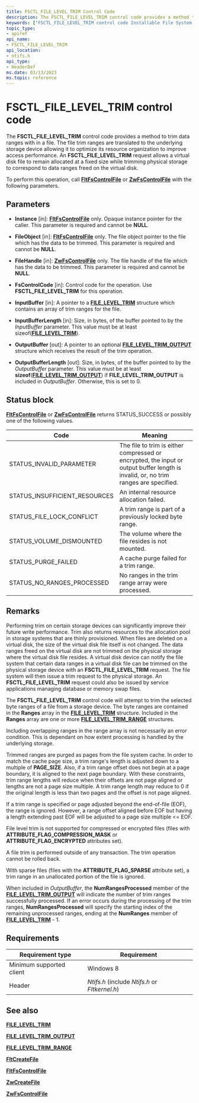 ```yaml
---
title: FSCTL_FILE_LEVEL_TRIM Control Code
description: The FSCTL_FILE_LEVEL_TRIM control code provides a method to trim data ranges with in a file.
keywords: ["FSCTL_FILE_LEVEL_TRIM control code Installable File System Drivers"]
topic_type:
- apiref
api_name:
- FSCTL_FILE_LEVEL_TRIM
api_location:
- ntifs.h
api_type:
- HeaderDef
ms.date: 03/13/2023
ms.topic: reference
---
```


# FSCTL_FILE_LEVEL_TRIM control code

The **FSCTL_FILE_LEVEL_TRIM** control code provides a method to trim data ranges with in a file. The file trim ranges are translated to the underlying storage device allowing it to optimize its resource organization to improve access performance. An **FSCTL_FILE_LEVEL_TRIM** request allows a virtual disk file to remain allocated at a fixed size while trimming physical storage to correspond to data ranges freed on the virtual disk.

To perform this operation, call [**FltFsControlFile**](/windows-hardware/drivers/ddi/fltkernel/nf-fltkernel-fltfscontrolfile) or [**ZwFsControlFile**](/previous-versions/ff566462(v=vs.85)) with the following parameters.

## Parameters

- **Instance** [in]: [**FltFsControlFile**](/windows-hardware/drivers/ddi/fltkernel/nf-fltkernel-fltfscontrolfile) only. Opaque instance pointer for the caller. This parameter is required and cannot be **NULL**.

- **FileObject** [in]: [**FltFsControlFile**](/windows-hardware/drivers/ddi/fltkernel/nf-fltkernel-fltfscontrolfile) only. The file object pointer to the file which has the data to be trimmed. This parameter is required and cannot be **NULL**.

- **FileHandle** [in]: [**ZwFsControlFile**](/previous-versions/ff566462(v=vs.85)) only. The file handle of the file which has the data to be trimmed. This parameter is required and cannot be **NULL**.

- **FsControlCode** [in]: Control code for the operation. Use **FSCTL_FILE_LEVEL_TRIM** for this operation.

- **InputBuffer** [in]: A pointer to a [**FILE_LEVEL_TRIM**](/windows-hardware/drivers/ddi/ntifs/ns-ntifs-_file_level_trim) structure which contains an array of trim ranges for the file.

- **InputBufferLength** [in]: Size, in bytes, of the buffer pointed to by the *InputBuffer* parameter. This value must be at least sizeof([**FILE_LEVEL_TRIM**](/windows-hardware/drivers/ddi/ntifs/ns-ntifs-_file_level_trim)).

- **OutputBuffer** [out]: A pointer to an optional [**FILE_LEVEL_TRIM_OUTPUT**](/windows-hardware/drivers/ddi/ntifs/ns-ntifs-_file_level_trim) structure which receives the result of the trim operation.

- **OutputBufferLength** [out]: Size, in bytes, of the buffer pointed to by the *OutputBuffer* parameter. This value must be at least **sizeof**([**FILE_LEVEL_TRIM_OUTPUT**](/windows-hardware/drivers/ddi/ntifs/ns-ntifs-_file_level_trim)) if **FILE_LEVEL_TRIM_OUTPUT** is included in *OutputBuffer*. Otherwise, this is set to 0.

## Status block

[**FltFsControlFile**](/windows-hardware/drivers/ddi/fltkernel/nf-fltkernel-fltfscontrolfile) or [**ZwFsControlFile**](/previous-versions/ff566462(v=vs.85)) returns STATUS_SUCCESS or possibly one of the following values.

| Code | Meaning |
| ---- | ------- |
| STATUS_INVALID_PARAMETER | The file to trim is either compressed or encrypted, the input or output buffer length is invalid, or, no trim ranges are specified. |
| STATUS_INSUFFICIENT_RESOURCES | An internal resource allocation failed. |
| STATUS_FILE_LOCK_CONFLICT | A trim range is part of a previously locked byte range. |
| STATUS_VOLUME_DISMOUNTED | The volume where the file resides is not mounted. |
| STATUS_PURGE_FAILED | A cache purge failed for a trim range. |
| STATUS_NO_RANGES_PROCESSED | No ranges in the trim range array were processed. |

## Remarks

Performing trim on certain storage devices can significantly improve their future write performance. Trim also returns resources to the allocation pool in storage systems that are thinly provisioned. When files are deleted on a virtual disk, the size of the virtual disk file itself is not changed. The data ranges freed on the virtual disk are not trimmed on the physical storage where the virtual disk file resides. A virtual disk device can notify the file system that certain data ranges in a virtual disk file can be trimmed on the physical storage device with an **FSCTL_FILE_LEVEL_TRIM** request. The file system will then issue a trim request to the physical storage. An **FSCTL_FILE_LEVEL_TRIM** request could also be issued by service applications managing database or memory swap files.

The **FSCTL_FILE_LEVEL_TRIM** control code will attempt to trim the selected byte ranges of a file from a storage device. The byte ranges are contained in the **Ranges** array in the [**FILE_LEVEL_TRIM**](/windows-hardware/drivers/ddi/ntifs/ns-ntifs-_file_level_trim) structure. Included in the **Ranges** array are one or more [**FILE_LEVEL_TRIM_RANGE**](/windows-hardware/drivers/ddi/ntifs/ns-ntifs-_file_level_trim_range) structures.

Including overlapping ranges in the range array is not necessarily an error condition. This is dependant on how extent processing is handled by the underlying storage.

Trimmed ranges are purged as pages from the file system cache. In order to match the cache page size, a trim range's length is adjusted down to a multiple of **PAGE_SIZE**. Also, if a trim range offset does not begin at a page boundary, it is aligned to the next page boundary. With these constraints, trim range lengths will reduce when their offsets are not page aligned or lengths are not a page size multiple. A trim range length may reduce to 0 if the original length is less than two pages and the offset is not page aligned.

If a trim range is specified or page adjusted beyond the end-of-file (EOF), the range is ignored. However, a range offset aligned before EOF but having a length extending past EOF will be adjusted to a page size multiple <= EOF.

File level trim is not supported for compressed or encrypted files (files with **ATTRIBUTE_FLAG_COMPRESSION_MASK** or **ATTRIBUTE_FLAG_ENCRYPTED** attributes set).

A file trim is performed outside of any transaction. The trim operation cannot be rolled back.

With sparse files (files with the **ATTRIBUTE_FLAG_SPARSE** attribute set), a trim range in an unallocated portion of the file is ignored.

When included in *OutputBuffer*, the **NumRangesProcessed** member of the [**FILE_LEVEL_TRIM_OUTPUT**](/windows-hardware/drivers/ddi/ntifs/ns-ntifs-_file_level_trim_output) will indicate the number of trim ranges successfully processed. If an error occurs during the processing of the trim ranges, **NumRangesProcessed** will specify the starting index of the remaining unprocessed ranges, ending at the **NumRanges** member of [**FILE_LEVEL_TRIM**](/windows-hardware/drivers/ddi/ntifs/ns-ntifs-_file_level_trim) - 1.

## Requirements

| Requirement type | Requirement |
| ---------------- | ----------- |
| Minimum supported client | Windows 8 |
| Header | *Ntifs.h* (include *Ntifs.h* or *Fltkernel.h*) |

## See also

[**FILE_LEVEL_TRIM**](/windows-hardware/drivers/ddi/ntifs/ns-ntifs-_file_level_trim)

[**FILE_LEVEL_TRIM_OUTPUT**](/windows-hardware/drivers/ddi/ntifs/ns-ntifs-_file_level_trim_output)

[**FILE_LEVEL_TRIM_RANGE**](/windows-hardware/drivers/ddi/ntifs/ns-ntifs-_file_level_trim_range)

[**FltCreateFile**](/windows-hardware/drivers/ddi/fltkernel/nf-fltkernel-fltcreatefile)

[**FltFsControlFile**](/windows-hardware/drivers/ddi/fltkernel/nf-fltkernel-fltfscontrolfile)

[**ZwCreateFile**](/windows-hardware/drivers/ddi/ntifs/nf-ntifs-ntcreatefile)

[**ZwFsControlFile**](/previous-versions/ff566462(v=vs.85))

